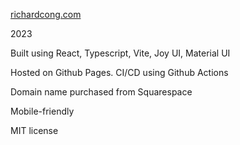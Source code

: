 [richardcong.com](https://richardcong.com)

2023

Built using React, Typescript, Vite, Joy UI, Material UI

Hosted on Github Pages. CI/CD using Github Actions

Domain name purchased from Squarespace

Mobile-friendly

MIT license
